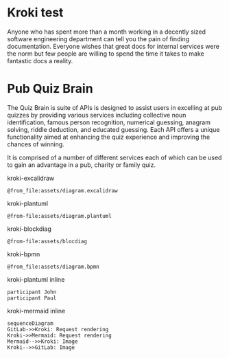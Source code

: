 # Kroki test

Anyone who has spent more than a month working in a decently sized software engineering department
can tell you the pain of finding documentation. Everyone wishes that great docs for internal
services were the norm but few people are willing to spend the time it takes to make fantastic
docs a reality.

# Pub Quiz Brain

The Quiz Brain is suite of APIs is designed to assist users in excelling at pub quizzes by providing various services including collective noun identification, famous person recognition, numerical guessing, anagram solving, riddle deduction, and educated guessing. Each API offers a unique functionality aimed at enhancing the quiz experience and improving the chances of winning.

It is comprised of a number of different services each of which can be used to gain an advantage in a pub, charity or family quiz.

kroki-excalidraw
```kroki-excalidraw
@from_file:assets/diagram.excalidraw
```

kroki-plantuml
```kroki-plantuml
@from-file:assets/diagram.plantuml
```

kroki-blockdiag
```kroki-blockdiag
@from-file:assets/blocdiag
```

kroki-bpmn
```kroki-bpmn
@from_file:assets/diagram.bpmn
```

kroki-plantuml inline
```kroki-plantuml
participant John
participant Paul
```

kroki-mermaid inline
```kroki-mermaid
sequenceDiagram
GitLab->>Kroki: Request rendering
Kroki->>Mermaid: Request rendering
Mermaid-->>Kroki: Image
Kroki-->>GitLab: Image
```
